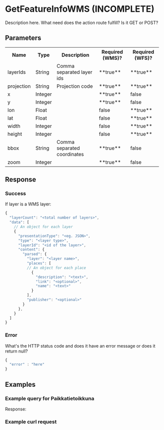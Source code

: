 # GetFeatureInfoWMS (INCOMPLETE)
Description here. What need does the action route fulfill? Is it GET or POST?

## Parameters
<table>
  <tr>
    <th>Name</th>
    <th>Type</th>
    <th>Description</th>
    <th>Required (WMS)?</th>
    <th>Required (WFS)?</th>
  </tr>
  <tr>
    <td>layerIds</td>
    <td>String</td>
    <td>Comma separated layer ids</td>
    <td>**true**</td>
    <td>**true**</td>
  </tr>
  <tr>
    <td>projection</td>
    <td>String</td>
    <td>Projection code</td>
    <td>**true**</td>
    <td>**true**</td>
  </tr>
  <tr>
    <td>x</td>
    <td>Integer</td>
    <td></td>
    <td>**true**</td>
    <td>false</td>
  </tr>
  <tr>
    <td>y</td>
    <td>Integer</td>
    <td></td>
    <td>**true**</td>
    <td>false</td>
  </tr>
  <tr>
    <td>lon</td>
    <td>Float</td>
    <td></td>
    <td>false</td>
    <td>**true**</td>
  </tr>
  <tr>
    <td>lat</td>
    <td>Float</td>
    <td></td>
    <td>false</td>
    <td>**true**</td>
  </tr>
  <tr>
    <td>width</td>
    <td>Integer</td>
    <td></td>
    <td>false</td>
    <td>**true**</td>
  </tr>
  <tr>
    <td>height</td>
    <td>Integer</td>
    <td></td>
    <td>false</td>
    <td>**true**</td>
  </tr>
  <tr>
    <td>bbox</td>
    <td>String</td>
    <td>Comma separated coordinates</td>
    <td>**true**</td>
    <td>false</td>
  </tr>
  <tr>
    <td>zoom</td>
    <td>Integer</td>
    <td></td>
    <td>**true**</td>
    <td>false</td>
  </tr>
</table>

## Response

### Success
If layer is a WMS layer:
```javascript
{
  "layerCount": "<total number of layers>",
  "data": [
    // An object for each layer
    {
      "presentationType": "<eg. JSON>",
      "type": "<layer type>",
      "layerId": "<id of the layer>",
      "content": {
        "parsed": {
          "layer": "<layer name>",
          "places": [
          // An object for each place
            {
              "description": "<text>",
              "link": "<optional>",
              "name": "<text>"
            }
          ],
          "publisher": "<optional>"
        }
      },
    }
  ]
}
```

### Error
What's the HTTP status code and does it have an error message or does it return null?

```javascript
{
  "error" : "here"
}
```

## Examples

### Example query for Paikkatietoikkuna

Response:

### Example curl request
